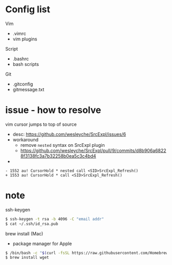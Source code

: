 # Config list

Vim
* .vimrc
* vim plugins

Script
* .bashrc
* bash scripts

Git
* .gitconfig
* gitmessage.txt

# issue - how to resolve
vim cursor jumps to top of source
* desc: https://github.com/wesleyche/SrcExpl/issues/6
* workaround
    * remove `nested` syntax on SrcExpl plugin
    * https://github.com/wesleyche/SrcExpl/pull/9/commits/d8b906a68228f3138fc3a7b32258b0ea5c3c4bd4
* 
```
- 1552 au! CursorHold * nested call <SID>SrcExpl_Refresh()
+ 1553 au! CursorHold * call <SID>SrcExpl_Refresh()

```

# note
ssh-keygen
```bash
$ ssh-keygen -t rsa -b 4096 -C "email addr"
$ cat ~/.ssh/id_rsa.pub
```

brew install (Mac)
* package manager for Apple
```bash
$ /bin/bash -c "$(curl -fsSL https://raw.githubusercontent.com/Homebrew/install/master/install.sh)"
$ brew install wget
```
